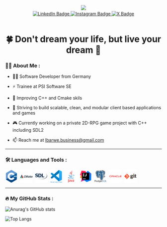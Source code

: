 <div id="header" align="center">
  <img src="https://media0.giphy.com/media/v1.Y2lkPTc5MGI3NjExYm5oMjhybDdxbm5seXZpNnE0anlwaHkyaHYwY2R5YTU4MDY1NWc1YSZlcD12MV9pbnRlcm5naWZfYnlfaWQmY3Q9cw/YYQ6sw8jt2HRxX4uVi/giphy.gif" width="100"/>
  
  <div id="badges">
    <a href="https://www.linkedin.com/in/leon-barwe-148849303/">
      <img src="https://img.shields.io/badge/LinkedIn-blue?style=for-the-badge&logo=linkedin&logoColor=white" alt="LinkedIn Badge"/>
    </a>
    <a href="https://www.instagram.com/leon33744/">
      <img src="https://img.shields.io/badge/Instagram-purple?style=for-the-badge&logo=instagram&logoColor=white" alt="Instagram Badge"/>
    </a>
    <a href="https://x.com/Leon33744">
      <img src="https://img.shields.io/badge/Twitter-black?style=for-the-badge&logo=x&logoColor=white" alt="X Badge"/>
    </a>
  </div>

  <img src="https://komarev.com/ghpvc/?username=Leon44733&style=flat-square&color=blue" alt=""/>
  
  <h1>
    🍀 Don't dream your life, but live your dream 🚀
  </h1>
</div>



### 👨‍💻 About Me :
- 🙍‍♂️ Software Developer from Germany
  
- ⚡ Trainee at PSI Software SE

- 🌱 Improving C++ and Cmake skils

- 🎯 Striving to build scalable, clean, and modular client based applications and games

- 🎮 Currently working on a private 2D-RPG game project with C++ including SDL2

- 📫 Reach me at lbarwe.business@gmail.com

---

### :hammer_and_wrench: Languages and Tools :
<div>
  <img src="https://github.com/devicons/devicon/blob/master/icons/cplusplus/cplusplus-original.svg" title="CPlusPlus"  alt="CPlusPlus" width="40" height="40"/>&nbsp;
  <img src="https://github.com/devicons/devicon/blob/master/icons/cmake/cmake-original-wordmark.svg" title="Cmake"  alt="Cmake" width="40" height="40"/>&nbsp;
  <img src="https://github.com/devicons/devicon/blob/master/icons/sdl/sdl-original.svg" title="Sdl"  alt="Sdl" width="40" height="40"/>&nbsp;
  <img src="https://github.com/devicons/devicon/blob/master/icons/vscode/vscode-original-wordmark.svg" title="Vscode"  alt="Vscode" width="40" height="40"/>&nbsp;
  <img src="https://github.com/devicons/devicon/blob/master/icons/java/java-original-wordmark.svg" title="Java" alt="Java" width="40" height="40"/>&nbsp;
  <img src="https://github.com/devicons/devicon/blob/master/icons/intellij/intellij-original.svg" title="Intellij"  alt="Intellij" width="40" height="40"/>&nbsp;
  <img src="https://github.com/devicons/devicon/blob/master/icons/postgresql/postgresql-original-wordmark.svg" title="Postgresql"  alt="Postgresql" width="40" height="40"/>&nbsp;
  <img src="https://github.com/devicons/devicon/blob/master/icons/oracle/oracle-original.svg" title="Oracle"  alt="Oracle" width="40" height="40"/>&nbsp;
  <img src="https://github.com/devicons/devicon/blob/master/icons/git/git-original-wordmark.svg" title="Git" **alt="Git" width="40" height="40"/>&nbsp;
</div>

---

### :fire: My GitHub Stats :
![Anurag's GitHub stats](https://github-readme-stats.vercel.app/api?username=Leon44733&show_icons=true&theme=radical)

![Top Langs](https://github-readme-stats.vercel.app/api/top-langs/?username=Leon44733&layout=compact&theme=radical)
